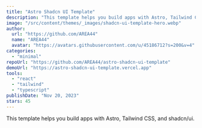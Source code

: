 ```yaml
---
title: "Astro Shadcn UI Template"
description: "This template helps you build apps with Astro, Tailwind CSS, and shadcn/ui."
image: "/src/content/themes/_images/shadcn-ui-template-hero.webp"
author:
  url: "https://github.com/AREA44"
  name: "AREA44"
  avatar: "https://avatars.githubusercontent.com/u/45186712?s=200&v=4"
categories:
  - "minimal"
repoUrl: "https://github.com/AREA44/astro-shadcn-ui-template"
demoUrl: "https://astro-shadcn-ui-template.vercel.app"
tools:
  - "react"
  - "tailwind"
  - "typescript"
publishDate: "Nov 20, 2023"
stars: 45
---
```


<p>This template helps you build apps with Astro, Tailwind CSS, and
  shadcn/ui.</p>
